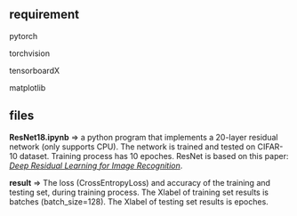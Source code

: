 ## requirement

pytorch

torchvision

tensorboardX

matplotlib

## files

**ResNet18.ipynb**   => a python program that implements a 20-layer residual network (only supports CPU). The network is trained and tested on CIFAR-10 dataset. Training process has 10 epoches. ResNet is based on this paper: *[Deep Residual Learning for Image Recognition](http://openaccess.thecvf.com/content_cvpr_2016/papers/He_Deep_Residual_Learning_CVPR_2016_paper.pdf)*.

**result**  => The loss (CrossEntropyLoss) and accuracy of the training and testing set, during training process. The Xlabel of training set results is batches (batch_size=128). The Xlabel of testing set results is epoches.
